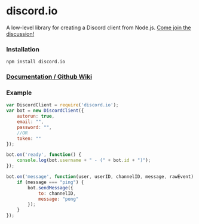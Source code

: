 # discord.io
A low-level library for creating a Discord client from Node.js. [Come join the discussion!](https://discord.gg/0MvHMfHcTKVVmIGP)

### Installation
`npm install discord.io`

### [Documentation / Github Wiki](https://github.com/izy521/discord.io/wiki)

### Example
```javascript
var DiscordClient = require('discord.io');
var bot = new DiscordClient({
    autorun: true,
    email: "",
    password: "",
    //OR
    token: ""
});

bot.on('ready', function() {
    console.log(bot.username + " - (" + bot.id + ")");
});

bot.on('message', function(user, userID, channelID, message, rawEvent) {
    if (message === "ping") {
        bot.sendMessage({
            to: channelID,
            message: "pong"
        });
    }
});
```
